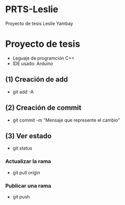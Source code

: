 # PRTS-Leslie
Proyecto de tesis Leslie Yambay
# Proyecto de tesis
* Leguaje de programción C++
* IDE usado: Arduino
## (1) Creación de add
* git add -A
## (2) Creación de commit
* git commit -m "Mensaje que represente el cambio"
## (3) Ver estado
* git status 
### Actualizar la rama
* git pull origin
### Publicar una rama
* git push
